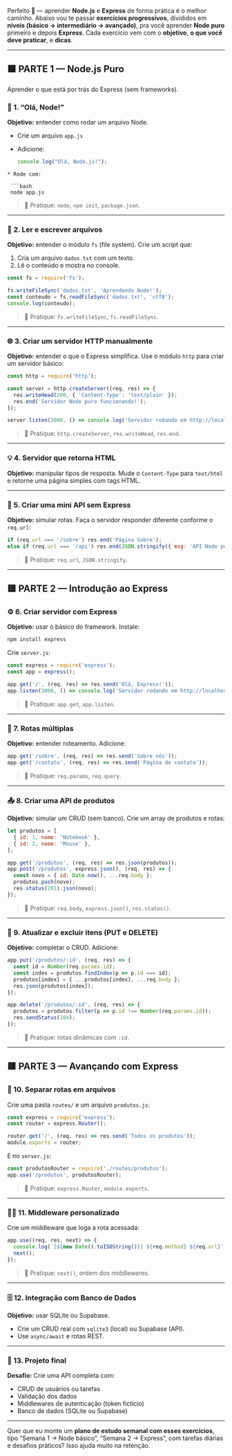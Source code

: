 Perfeito 👏 — aprender **Node.js** e **Express** de forma prática é o melhor caminho.
Abaixo vou te passar **exercícios progressivos**, divididos em **níveis (básico → intermediário → avançado)**, pra você aprender **Node puro** primeiro e depois **Express**.
Cada exercício vem com o **objetivo**, **o que você deve praticar**, e **dicas**.

---

## 🟩 **PARTE 1 — Node.js Puro**

Aprender o que está por trás do Express (sem frameworks).

### 🧩 1. “Olá, Node!”

**Objetivo:** entender como rodar um arquivo Node.

* Crie um arquivo `app.js`
* Adicione:

  ```js
  console.log("Olá, Node.js!");
 ```
* Rode com:

  ```bash
  node app.js
  ```

> 🧠 Pratique: `node`, `npm init`, `package.json`.

---

### 📂 2. Ler e escrever arquivos

**Objetivo:** entender o módulo `fs` (file system).
Crie um script que:

1. Cria um arquivo `dados.txt` com um texto.
2. Lê o conteúdo e mostra no console.

```js
const fs = require('fs');

fs.writeFileSync('dados.txt', 'Aprendendo Node!');
const conteudo = fs.readFileSync('dados.txt', 'utf8');
console.log(conteudo);
```

> 🧠 Pratique: `fs.writeFileSync`, `fs.readFileSync`.

---

### 🌐 3. Criar um servidor HTTP manualmente

**Objetivo:** entender o que o Express simplifica.
Use o módulo `http` para criar um servidor básico:

```js
const http = require('http');

const server = http.createServer((req, res) => {
  res.writeHead(200, { 'Content-Type': 'text/plain' });
  res.end('Servidor Node puro funcionando!');
});

server.listen(3000, () => console.log('Servidor rodando em http://localhost:3000'));
```

> 🧠 Pratique: `http.createServer`, `res.writeHead`, `res.end`.

---

### 💡 4. Servidor que retorna HTML

**Objetivo:** manipular tipos de resposta.
Mude o `Content-Type` para `text/html` e retorne uma página simples com tags HTML.

---

### 🧾 5. Criar uma mini API sem Express

**Objetivo:** simular rotas.
Faça o servidor responder diferente conforme o `req.url`:

```js
if (req.url === '/sobre') res.end('Página Sobre');
else if (req.url === '/api') res.end(JSON.stringify({ msg: 'API Node pura' }));
```

> 🧠 Pratique: `req.url`, `JSON.stringify`.

---

## 🟨 **PARTE 2 — Introdução ao Express**                                                  

### ⚙️ 6. Criar servidor com Express

**Objetivo:** usar o básico do framework.
Instale:

```bash
npm install express
```

Crie `server.js`:

```js
const express = require('express');
const app = express();

app.get('/', (req, res) => res.send('Olá, Express!'));
app.listen(3000, () => console.log('Servidor rodando em http://localhost:3000'));
```

> 🧠 Pratique: `app.get`, `app.listen`.

---

### 🧭 7. Rotas múltiplas

**Objetivo:** entender roteamento.
Adicione:

```js
app.get('/sobre', (req, res) => res.send('Sobre nós'));
app.get('/contato', (req, res) => res.send('Página de contato'));
```

> 🧠 Pratique: `req.params`, `req.query`.

---

### 📤 8. Criar uma API de produtos

**Objetivo:** simular um CRUD (sem banco).
Crie um array de produtos e rotas:

```js
let produtos = [
  { id: 1, nome: 'Notebook' },
  { id: 2, nome: 'Mouse' },
];

app.get('/produtos', (req, res) => res.json(produtos));
app.post('/produtos', express.json(), (req, res) => {
  const novo = { id: Date.now(), ...req.body };
  produtos.push(novo);
  res.status(201).json(novo);
});
```

> 🧠 Pratique: `req.body`, `express.json()`, `res.status()`.

---

### 🧰 9. Atualizar e excluir itens (PUT e DELETE)

**Objetivo:** completar o CRUD.
Adicione:

```js
app.put('/produtos/:id', (req, res) => {
  const id = Number(req.params.id);
  const index = produtos.findIndex(p => p.id === id);
  produtos[index] = { ...produtos[index], ...req.body };
  res.json(produtos[index]);
});

app.delete('/produtos/:id', (req, res) => {
  produtos = produtos.filter(p => p.id !== Number(req.params.id));
  res.sendStatus(204);
});
```

> 🧠 Pratique: rotas dinâmicas com `:id`.

---

## 🟥 **PARTE 3 — Avançando com Express**

### 🧩 10. Separar rotas em arquivos

Crie uma pasta `routes/` e um arquivo `produtos.js`:

```js
const express = require('express');
const router = express.Router();

router.get('/', (req, res) => res.send('Todos os produtos'));
module.exports = router;
```

E no `server.js`:

```js
const produtosRouter = require('./routes/produtos');
app.use('/produtos', produtosRouter);
```

> 🧠 Pratique: `express.Router`, `module.exports`.

---

### 🧑‍💻 11. Middleware personalizado

Crie um middleware que loga a rota acessada:

```js
app.use((req, res, next) => {
  console.log(`[${new Date().toISOString()}] ${req.method} ${req.url}`);
  next();
});
```

> 🧠 Pratique: `next()`, ordem dos middlewares.

---

### 🗄️ 12. Integração com Banco de Dados

**Objetivo:** usar SQLite ou Supabase.

* Crie um CRUD real com `sqlite3` (local) ou Supabase (API).
* Use `async/await` e rotas REST.

---

### 🚀 13. Projeto final

**Desafio:** Crie uma API completa com:

* CRUD de usuários ou tarefas
* Validação dos dados
* Middlewares de autenticação (token fictício)
* Banco de dados (SQLite ou Supabase)

---

Quer que eu monte um **plano de estudo semanal com esses exercícios**, tipo “Semana 1 → Node básico”, “Semana 2 → Express”, com tarefas diárias e desafios práticos? Isso ajuda muito na retenção.
